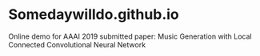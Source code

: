 # Somedaywilldo.github.io
Online demo for AAAI 2019 submitted paper: Music Generation with Local Connected Convolutional Neural Network
